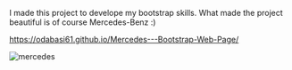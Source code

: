 
I made this project to develope my bootstrap skills. What made the project beautiful is of course Mercedes-Benz :)

https://odabasi61.github.io/Mercedes---Bootstrap-Web-Page/

![mercedes](https://user-images.githubusercontent.com/114237174/215218215-935d1f3a-2630-4913-85e0-812d8a1dd084.png)
